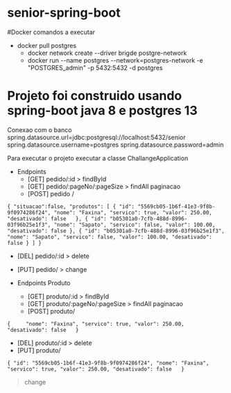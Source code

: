 # senior-spring-boot
#Docker
comandos a executar 
* docker pull postgres
  * docker network create --driver brigde postgre-network
  * docker run --name postgres --network=postgres-network -e "POSTGRES_admin" -p 5432:5432 -d postgres
  

# Projeto foi construido usando spring-boot java 8 e postgres 13
Conexao com o banco
spring.datasource.url=jdbc:postgresql://localhost:5432/senior
spring.datasource.username=postgres
spring.datasource.password=admin

Para executar o projeto executar a classe ChallangeApplication


* Endpoints
  * [GET] pedido/:id  > findById
  * [GET] pedido/:pageNo/:pageSize > findAll paginacao
  * [POST] pedido /

`` {
	"situacao":false,
	"produtos": [
    {
      "id": "5569cb05-1b6f-41e3-9f8b-9f0974286f24",
      "nome": "Faxina",
      "servico": true,
      "valor": 250.00,
      "desativado": false  
    },
    {
      "id": "b05301a0-7cfb-488d-8996-03f96b25e1f3",
      "nome": "Sapato",
      "servico": false,
      "valor": 100.00,
      "desativado": false
    },
    {
      "id": "b05301a0-7cfb-488d-8996-03f96b25e1f3",
      "nome": "Sapato",
      "servico": false,
      "valor": 100.00,
      "desativado": false
    }
  ]
}  ``

* [DEL] pedido/:id > delete
* [PUT] pedido/ > change


* Endpoints Produto
  * [GET] produto/:id  > findById
  * [GET] produto/:pageNo/:pageSize > findAll paginacao
  * [POST] produto/

``
{    
    "nome": "Faxina",
    "servico": true,
    "valor": 250.00,
    "desativado": false  
}
``
  

 * [DEL] produto/:id > delete
 * [PUT] produto/

``
{
    "id": "5569cb05-1b6f-41e3-9f8b-9f0974286f24",
    "nome": "Faxina",
    "servico": true,
    "valor": 250.00,
    "desativado": false  
}
``
> change

